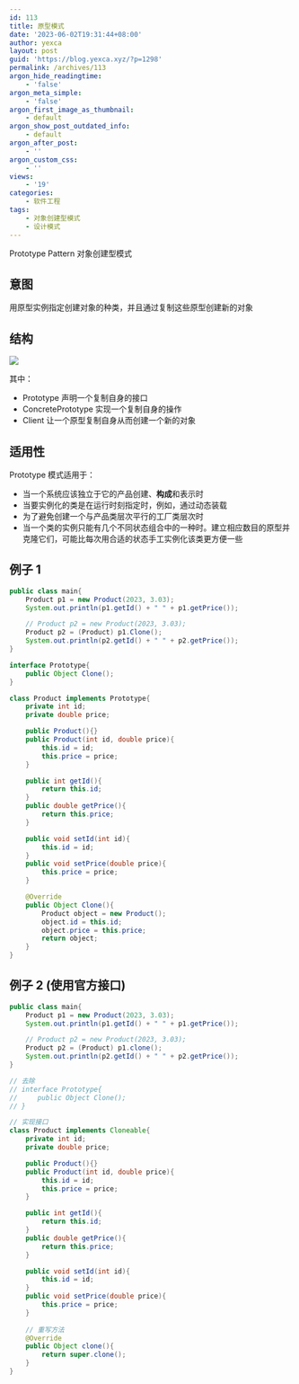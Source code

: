 ```yaml
---
id: 113
title: 原型模式
date: '2023-06-02T19:31:44+08:00'
author: yexca
layout: post
guid: 'https://blog.yexca.xyz/?p=1298'
permalink: /archives/113
argon_hide_readingtime:
    - 'false'
argon_meta_simple:
    - 'false'
argon_first_image_as_thumbnail:
    - default
argon_show_post_outdated_info:
    - default
argon_after_post:
    - ''
argon_custom_css:
    - ''
views:
    - '19'
categories:
    - 软件工程
tags:
    - 对象创建型模式
    - 设计模式
---
```


Prototype Pattern 对象创建型模式

## 意图

用原型实例指定创建对象的种类，并且通过复制这些原型创建新的对象

## 结构

![](https://cdn.staticaly.com/gh/yexca/image_hosting@master/2023/03-设计模式/原型模式.550t72mfloo0.webp)

其中：

* Prototype 声明一个复制自身的接口
* ConcretePrototype 实现一个复制自身的操作
* Client 让一个原型复制自身从而创建一个新的对象

## 适用性

Prototype 模式适用于：

* 当一个系统应该独立于它的产品创建、**构成**和表示时
* 当要实例化的类是在运行时刻指定时，例如，通过动态装载
* 为了避免创建一个与产品类层次平行的工厂类层次时
* 当一个类的实例只能有几个不同状态组合中的一种时。建立相应数目的原型并克隆它们，可能比每次用合适的状态手工实例化该类更方便一些

## 例子 1

```java
public class main{
    Product p1 = new Product(2023, 3.03);
    System.out.println(p1.getId() + " " + p1.getPrice());

    // Product p2 = new Product(2023, 3.03);
    Product p2 = (Product) p1.Clone();
    System.out.println(p2.getId() + " " + p2.getPrice());
}

interface Prototype{
    public Object Clone();
}

class Product implements Prototype{
    private int id;
    private double price;

    public Product(){}
    public Product(int id, double price){
        this.id = id;
        this.price = price;
    }

    public int getId(){
        return this.id;
    }
    public double getPrice(){
        return this.price;
    }

    public void setId(int id){
        this.id = id;
    }
    public void setPrice(double price){
        this.price = price;
    }

    @Override
    public Object Clone(){
        Product object = new Product();
        object.id = this.id;
        object.price = this.price;
        return object;
    }
}
```

## 例子 2 (使用官方接口)

```java
public class main{
    Product p1 = new Product(2023, 3.03);
    System.out.println(p1.getId() + " " + p1.getPrice());

    // Product p2 = new Product(2023, 3.03);
    Product p2 = (Product) p1.clone();
    System.out.println(p2.getId() + " " + p2.getPrice());
}

// 去除
// interface Prototype{
//     public Object Clone();
// }

// 实现接口
class Product implements Cloneable{
    private int id;
    private double price;

    public Product(){}
    public Product(int id, double price){
        this.id = id;
        this.price = price;
    }

    public int getId(){
        return this.id;
    }
    public double getPrice(){
        return this.price;
    }

    public void setId(int id){
        this.id = id;
    }
    public void setPrice(double price){
        this.price = price;
    }
    
	// 重写方法
    @Override
    public Object clone(){
        return super.clone();
    }
}
```



